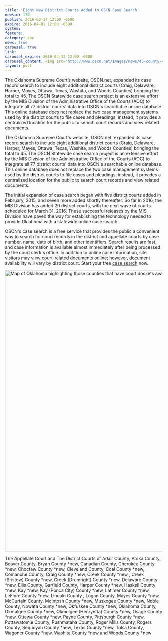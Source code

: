 ```yaml
---
title: 'Eight New District Courts Added to OSCN Case Search'
newsid: 170
publish: 2016-03-14 12:00 -0500
expire: 2016-04-01 12:00 -0500
system: 
feature: 
category: aoc
news: true
carousel: true
link: 
carousel_expire: 2016-04-12 12:00 -0500
carousel_content: <img src="http://www.oscn.net/images/news/45-county-case-search-carousel.jpg" alt=""/>
layout: post
---
```

<p>
The Oklahoma Supreme Court’s website, OSCN.net, expanded its case record search to include eight additional district courts (Craig, Delaware, Harper, Mayes, Ottawa, Texas, Washita, and Woods Counties) bringing the total to 45.  The OSCN Statewide case search project is an extensive effort by the MIS Division of the Administrative Office of the Courts (AOC) to integrate all 77 district courts' data into OSCN's searchable online database. This online database does not replace the two case management systems used by the district courts to file cases and pleadings; instead, it provides a centralized location for the public to search court records and view related documents.
</p>
 <!--more-->
<p>The Oklahoma Supreme Court's website, OSCN.net, expanded its case record search to include eight additional district courts (Craig, Delaware, Harper, Mayes, Ottawa, Texas, Washita, and Woods Counties) bringing the total to 45.  The OSCN Statewide case search project is an extensive effort by the MIS Division of the Administrative Office of the Courts (AOC) to integrate all 77 district courts' data into OSCN's searchable online database. This online database does not replace the two case management systems used by the district courts to file cases and pleadings; instead, it provides a centralized location for the public to search court records and view related documents.</p>
<p>The initial expansion of case search began with five district courts added in February, 2015, and seven more added shortly thereafter. So far in 2016, the MIS Division has added 20 district courts, with the next wave of courts scheduled for March 31, 2016.  These successful releases by the MIS Division have paved the way for establishing the technology needed to provide Oklahoma with a statewide online case search.</p>
<p>OSCN's case search is a free service that provides the public a convenient way to search for court records in the district and appellate courts by case number, name, date of birth, and other identifiers. Search results are fast, and case information is available almost immediately after being processed by the court clerk's office.  In addition to online case information, site visitors may view court-related documents online; however, document availability will vary by district court.  Start your free <a href="http://www.oscn.net/dockets/Search.aspx" target="_blank">case search</a> now.</p>
<img src="/images/news/45-county-case-search.jpg" alt="Map of Oklahoma highlighting those counties that have court dockets available on oscn" style="width: 900px;"/>
<p>The Appellate Court and The District Courts of Adair County, Atoka County, Beaver County, Bryan County *new, Canadian County, Cherokee County *new, Choctaw County *new, Cleveland County, Coal County *new, Comanche County, Craig County *new, Creek County *new , Creek (Bristow) County *new, Creek (Drumright) County *new, Delaware County *new, Ellis County, Garfield County, Harper County *new, Haskell County *new, Kay *new, Kay (Ponca City) County *new, Latimer County *new, LeFlore County *new, Lincoln County , Logan County, Mayes County *new, McCurtain County, McIntosh County *new, Muskogee County *new, Noble County, Nowata County *new, Okfuskee County *new, Oklahoma County, Okmulgee County *new, Okmulgee (Henryetta) County *new, Osage County *new, Ottawa County *new, Payne County, Pittsburgh County *new, Pottawatomie County, Pushmataha County, Roger Mills County, Rogers County, Sequoyah County *new, Texas County *new, Tulsa County, Wagoner County *new, Washita County *new and Woods County *new</p>
